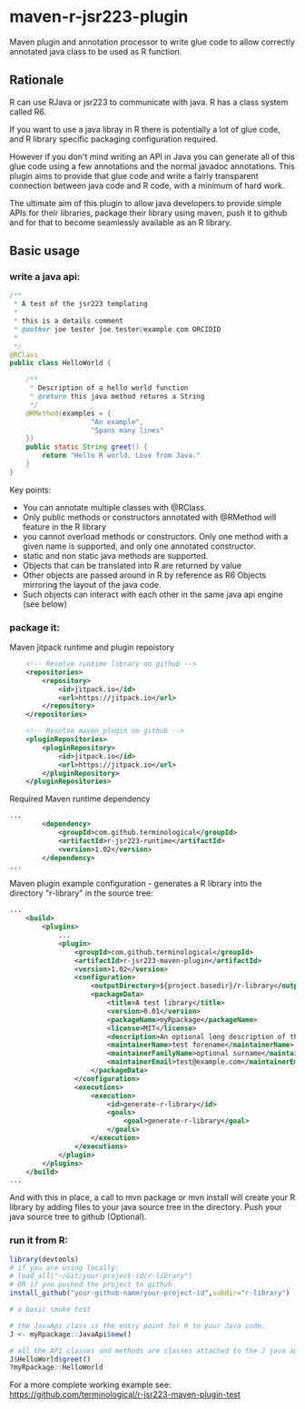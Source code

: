 # maven-r-jsr223-plugin

Maven plugin and annotation processor to write glue code to allow correctly annotated java class to be used as R function.

## Rationale

R can use RJava or jsr223 to communicate with java. R has a class system called R6.

If you want to use a java libray in R there is potentially a lot of glue code, and R library specific packaging configuration required.

However if you don't mind writing an API in Java you can generate all of this glue code using a few annotations and the normal javadoc annotations. This plugin aims to provide that glue code and write a fairly transparent connection between java code and R code, with a minimum of hard work.

The ultimate aim of this plugin to allow java developers to provide simple APIs for their libraries, package their library using maven, push it to github and for that to become seamlessly available as an R library.

## Basic usage

### write a java api:

```Java
/**
 * A test of the jsr223 templating
 * 
 * this is a details comment 
 * @author joe tester joe.tester@example.com ORCIDID
 * 
 */
@RClass
public class HelloWorld {

	/**
	 * Description of a hello world function
	 * @return this java method returns a String
	 */
	@RMethod(examples = {
					"An example",
					"Spans many lines"
	})
	public static String greet() {
		return "Hello R world. Love from Java."
	}
}
```

Key points:
* You can annotate multiple classes with @RClass.
* Only public methods or constructors annotated with @RMethod will feature in the R library
* you cannot overload methods or constructors. Only one method with a given name is supported, and only one annotated constructor.
* static and non static java methods are supported.
* Objects that can be translated into R are returned by value
* Other objects are passed around in R by reference as R6 Objects mirroring the layout of the java code.
* Such objects can interact with each other in the same java api engine (see below)

### package it:

Maven jitpack runtime and plugin repoistory

```XML
	<!-- Resolve runtime library on github -->
	<repositories>
		<repository>
		    <id>jitpack.io</id>
		    <url>https://jitpack.io</url>
		</repository>
	</repositories>

	<!-- Resolve maven plugin on github -->
	<pluginRepositories>
		<pluginRepository>
		    <id>jitpack.io</id>
		    <url>https://jitpack.io</url>
		</pluginRepository>
	</pluginRepositories>

```

Required Maven runtime dependency

```XML
...
		<dependency>
			<groupId>com.github.terminological</groupId>
			<artifactId>r-jsr223-runtime</artifactId>
			<version>1.02</version>
		</dependency>
...
```

Maven plugin example configuration - generates a R library into the directory "r-library" in the source tree:

```XML
...
	<build>
		<plugins>
			...
			<plugin>
				<groupId>com.github.terminological</groupId>
				<artifactId>r-jsr223-maven-plugin</artifactId>
				<version>1.02</version>
				<configuration>
					<outputDirectory>${project.basedir}/r-library</outputDirectory>
					<packageData>
						<title>A test library</title>
						<version>0.01</version>
						<packageName>myRpackage</packageName>
						<license>MIT</license>
						<description>An optional long description of the package</description>
						<maintainerName>test forename</maintainerName>
						<maintainerFamilyName>optional surname</maintainerFamilyName>
						<maintainerEmail>test@example.com</maintainerEmail>
					</packageData>
				</configuration>
				<executions>
					<execution>
						<id>generate-r-library</id>
						<goals>
							<goal>generate-r-library</goal>
						</goals>
					</execution>
				</executions>
			</plugin>
		</plugins>
	</build>
...
```

And with this in place, a call to mvn package or mvn install will create your R library by adding files to your java source tree in the directory.
Push your java source tree to github (Optional). 

### run it from R:


```R
library(devtools)
# if you are using locally:
# load_all("~/Git/your-project-id/r-library")
# OR if you pushed the project to github
install_github("your-github-name/your-project-id",subdir="r-library")

# a basic smoke test

# the JavaApi class is the entry point for R to your Java code.
J <- myRpackage::JavaApi$new()

# all the API classes and methods are classes attached to the J java api object
J$HelloWorld$greet()
?myRpackage::HelloWorld
```



For a more complete working example see: 
https://github.com/terminological/r-jsr223-maven-plugin-test

